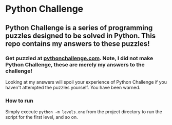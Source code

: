 # Python Challenge

## Python Challenge is a series of programming puzzles designed to be solved in Python. This repo contains my answers to these puzzles!

### Get puzzled at [pythonchallenge.com](pythonchallenge.com). Note, I did not make Python Challenge, these are merely my answers to the challenge!

Looking at my answers will spoil your experience of Python Challenge if you haven't attempted the puzzles yourself. You have been warned.

### How to run
Simply execute `python -m levels.one` from the project directory to run the script for the first level, and so on.
